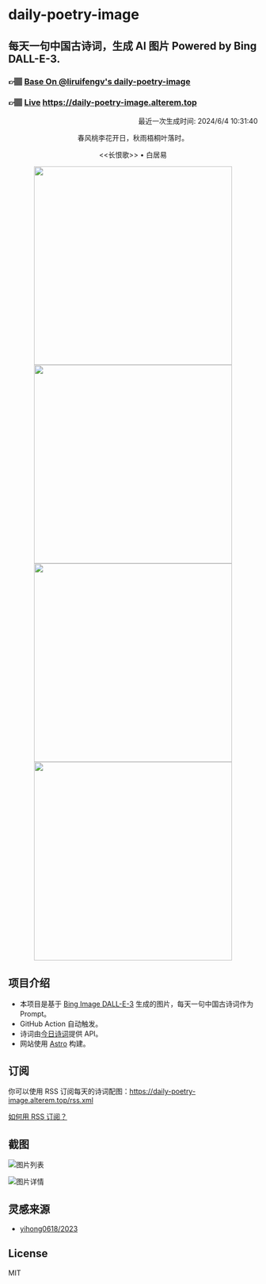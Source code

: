 
# daily-poetry-image

## 每天一句中国古诗词，生成 AI 图片 Powered by Bing DALL-E-3.

### 👉🏽 [Base On @liruifengv's daily-poetry-image](https://github.com/liruifengv/daily-poetry-image)

### 👉🏽 [Live](https://daily-poetry-image.alterem.top/) https://daily-poetry-image.alterem.top

<p align="right">
  最近一次生成时间: 2024/6/4 10:31:40
</p>
<p align="center">
春风桃李花开日，秋雨梧桐叶落时。
</p>
<p align="center">
<<长恨歌>> • 白居易
</p>
<p align="center">
<img src="https://tse4.mm.bing.net/th/id/OIG2.QNKQawDo8AKcAAtVu1hi" height="400" width="400" />
<img src="https://tse1.mm.bing.net/th/id/OIG2.IPiXlYEbp9saj0brTIE4" height="400" width="400" />
<img src="https://tse2.mm.bing.net/th/id/OIG2.LbMyS8NarIhZhF8elMbI" height="400" width="400" />
<img src="https://tse1.mm.bing.net/th/id/OIG2.Nzr.3jl8JJM9UNmFBKV3" height="400" width="400" />
</p>

## 项目介绍

-   本项目是基于 [Bing Image DALL-E-3](https://www.bing.com/images/create) 生成的图片，每天一句中国古诗词作为 Prompt。
-   GitHub Action 自动触发。
-   诗词由[今日诗词](https://www.jinrishici.com/)提供 API。
-   网站使用 [Astro](https://astro.build) 构建。

## 订阅

你可以使用 RSS 订阅每天的诗词配图：https://daily-poetry-image.alterem.top/rss.xml

[如何用 RSS 订阅？](https://zhuanlan.zhihu.com/p/55026716)

## 截图

![图片列表](./screenshots/Snipaste_2023-12-28_21-00-26.png)

![图片详情](./screenshots/Snipaste_2023-12-28_21-00-53.png)

## 灵感来源

-   [yihong0618/2023](https://github.com/yihong0618/2023)

## License

MIT
